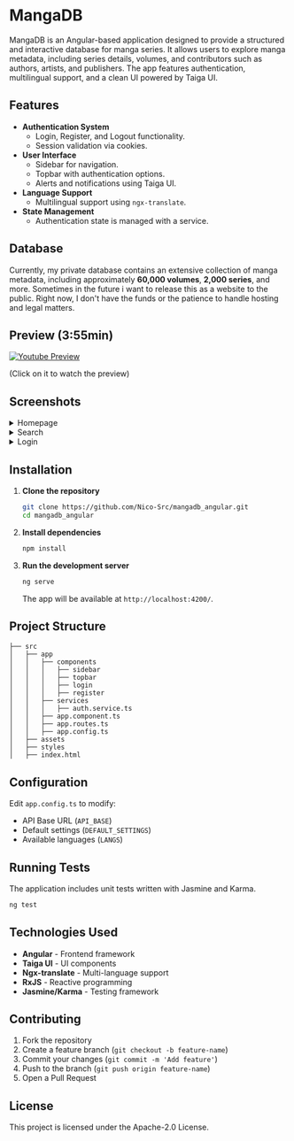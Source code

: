 # MangaDB

MangaDB is an Angular-based application designed to provide a structured and interactive database for manga series. It allows users to explore manga metadata, including series details, volumes, and contributors such as authors, artists, and publishers. The app features authentication, multilingual support, and a clean UI powered by Taiga UI.

## Features

- **Authentication System**
  - Login, Register, and Logout functionality.
  - Session validation via cookies.
- **User Interface**
  - Sidebar for navigation.
  - Topbar with authentication options.
  - Alerts and notifications using Taiga UI.
- **Language Support**
  - Multilingual support using `ngx-translate`.
- **State Management**
  - Authentication state is managed with a service.
 
## Database

Currently, my private database contains an extensive collection of manga metadata, including approximately **60,000 volumes**, **2,000 series**, and more. Sometimes in the future i want to release this as a website to the public. Right now, I don't have the funds or the patience to handle hosting and legal matters.
 
## Preview (3:55min)

[![Youtube Preview](https://img.youtube.com/vi/tdFozQr2bqM/0.jpg)](https://www.youtube.com/watch?v=tdFozQr2bqM)

(Click on it to watch the preview)
 
## Screenshots

<details>
  <summary>Homepage</summary>
  
  [![image.png](https://i.postimg.cc/c4zGtPQp/image.png)](https://postimg.cc/HVbhfZvz)
</details>

<details>
  <summary>Search</summary>
  
  [![image.png](https://i.postimg.cc/hPW5Fg1P/image.png)](https://postimg.cc/bdgTb75K)
</details>

<details>
  <summary>Login</summary>
  
  [![image.png](https://i.postimg.cc/g25h5c3g/image.png)](https://postimg.cc/5XBjQV7z)
</details>

## Installation

1. **Clone the repository**

   ```sh
   git clone https://github.com/Nico-Src/mangadb_angular.git
   cd mangadb_angular
   ```

2. **Install dependencies**

   ```sh
   npm install
   ```

3. **Run the development server**

   ```sh
   ng serve
   ```

   The app will be available at `http://localhost:4200/`.

## Project Structure

```
├── src
│   ├── app
│   │   ├── components
│   │   │   ├── sidebar
│   │   │   ├── topbar
│   │   │   ├── login
│   │   │   ├── register
│   │   ├── services
│   │   │   ├── auth.service.ts
│   │   ├── app.component.ts
│   │   ├── app.routes.ts
│   │   ├── app.config.ts
│   ├── assets
│   ├── styles
│   ├── index.html
```

## Configuration

Edit `app.config.ts` to modify:

- API Base URL (`API_BASE`)
- Default settings (`DEFAULT_SETTINGS`)
- Available languages (`LANGS`)

## Running Tests

The application includes unit tests written with Jasmine and Karma.

```sh
ng test
```

## Technologies Used

- **Angular** - Frontend framework
- **Taiga UI** - UI components
- **Ngx-translate** - Multi-language support
- **RxJS** - Reactive programming
- **Jasmine/Karma** - Testing framework

## Contributing

1. Fork the repository
2. Create a feature branch (`git checkout -b feature-name`)
3. Commit your changes (`git commit -m 'Add feature'`)
4. Push to the branch (`git push origin feature-name`)
5. Open a Pull Request

## License

This project is licensed under the Apache-2.0 License.

